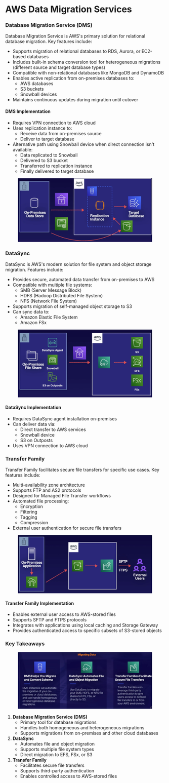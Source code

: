 # AWS Data Migration Services

### Database Migration Service (DMS)

Database Migration Service is AWS's primary solution for relational database migration. Key features include:

* Supports migration of relational databases to RDS, Aurora, or EC2-based databases
* Includes built-in schema conversion tool for heterogeneous migrations (different source and target database types)
* Compatible with non-relational databases like MongoDB and DynamoDB
* Enables active replication from on-premises databases to:
  * AWS databases
  * S3 buckets
  * Snowball devices
* Maintains continuous updates during migration until cutover

#### DMS Implementation

* Requires VPN connection to AWS cloud
* Uses replication instance to:
  * Receive data from on-premises source
  * Deliver to target database
* Alternative path using Snowball device when direct connection isn't available:
  * Data replicated to Snowball
  * Delivered to S3 bucket
  * Transferred to replication instance
  * Finally delivered to target database

<figure><img src="../../../../../.gitbook/assets/image (16) (1) (1) (1).png" alt=""><figcaption></figcaption></figure>

### DataSync

DataSync is AWS's modern solution for file system and object storage migration. Features include:

* Provides secure, automated data transfer from on-premises to AWS
* Compatible with multiple file systems:
  * SMB (Server Message Block)
  * HDFS (Hadoop Distributed File System)
  * NFS (Network File System)
* Supports migration of self-managed object storage to S3
* Can sync data to:
  * Amazon Elastic File System
  * Amazon FSx

<figure><img src="../../../../../.gitbook/assets/image (17) (1) (1) (1).png" alt=""><figcaption></figcaption></figure>

#### DataSync Implementation

* Requires DataSync agent installation on-premises
* Can deliver data via:
  * Direct transfer to AWS services
  * Snowball device
  * S3 on Outposts
* Uses VPN connection to AWS cloud

### Transfer Family

Transfer Family facilitates secure file transfers for specific use cases. Key features include:

* Multi-availability zone architecture
* Supports FTP and AS2 protocols
* Designed for Managed File Transfer workflows
* Automated file processing:
  * Encryption
  * Filtering
  * Tagging
  * Compression
* External user authentication for secure file transfers

<figure><img src="../../../../../.gitbook/assets/image (18) (1) (1) (1).png" alt=""><figcaption></figcaption></figure>

#### Transfer Family Implementation

* Enables external user access to AWS-stored files
* Supports SFTP and FTPS protocols
* Integrates with applications using local caching and Storage Gateway
* Provides authenticated access to specific subsets of S3-stored objects

### Key Takeaways

<figure><img src="../../../../../.gitbook/assets/image (19) (1) (1) (1).png" alt=""><figcaption></figcaption></figure>

1. **Database Migration Service (DMS)**
   * Primary tool for database migrations
   * Handles both homogeneous and heterogeneous migrations
   * Supports migrations from on-premises and other cloud databases
2. **DataSync**
   * Automates file and object migration
   * Supports multiple file system types
   * Direct migration to EFS, FSx, or S3
3. **Transfer Family**
   * Facilitates secure file transfers
   * Supports third-party authentication
   * Enables controlled access to AWS-stored files
